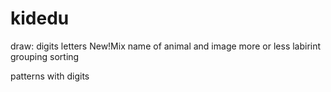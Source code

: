 # kidedu
draw: digits letters
New!Mix name of animal and image
more or less
labirint
grouping
sorting

patterns with digits